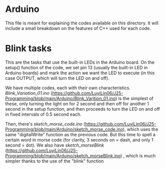 # Arduino
This file is meant for explaining the codes available on this directory. 
It will include a small breakdown on the features of C++ used for each code.

# Blink tasks
This are the tasks that use the built-in LEDs in the Arduino board. On the 
setup() function of the code, we set pin 13 (usually the built-in LED in
Arduino boards) and mark the action we want the LED to execute (in this case
OUTPUT, which will turn the LED on and off).

We have multiple codes, each with their own characteristics. *Blink_Variation_01.ino* (https://github.com/LuyiLin06/J25-Programming/blob/main/Arduino/Blink_Varition_01.ino)
is the simplest of these, only turning the light on for 2 second and then off for another 1 second in
the setup function, and then proceeds to turn the LED on and off in fixed intervals of 0.5 second each.

Then, there's *sketch_morse_code.ino* (https://github.com/LuyiLin06/J25-Programming/blob/main/Arduino/sketch_morse_code.ino),
which uses the same "digitalWrite" function as the previous code. But this time to spell a certain word in morse code (for clarity, 3 seconds on = dash, and only 1 second = dot). We also have *sketch_morseBlink* (https://github.com/LuyiLin06/J25-Programming/blob/main/Arduino/sketch_morseBlink.ino)
, which is much simpler thanks to the use of the "blink" function 
